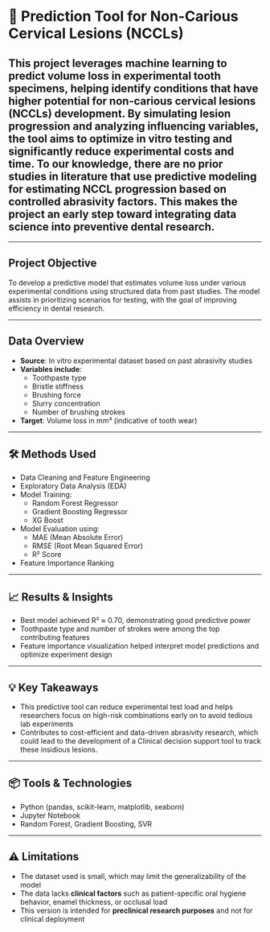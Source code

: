 
# 🦷 Prediction Tool for Non-Carious Cervical Lesions (NCCLs)

## This project leverages machine learning to predict **volume loss in experimental tooth specimens**, helping identify conditions that have higher potential for non-carious cervical lesions (NCCLs) development. By simulating lesion progression and analyzing influencing variables, the tool aims to **optimize in vitro testing** and significantly reduce experimental costs and time. To our knowledge, there are no prior studies in literature that use predictive modeling for estimating NCCL progression based on controlled abrasivity factors. This makes the project an early step toward integrating data science into preventive dental research.
---

## Project Objective

To develop a predictive model that estimates volume loss under various experimental conditions using structured data from past studies. The model assists in prioritizing  scenarios for testing, with the goal of improving efficiency in dental research.

---

## Data Overview

- **Source**: In vitro experimental dataset based on past abrasivity studies
- **Variables include**:
  - Toothpaste type
  - Bristle stiffness
  - Brushing force
  - Slurry concentration
  - Number of brushing strokes
- **Target**: Volume loss in mm³ (indicative of tooth wear)
---

## 🛠 Methods Used

- Data Cleaning and Feature Engineering
- Exploratory Data Analysis (EDA)
- Model Training:
  - Random Forest Regressor
  - Gradient Boosting Regressor
  - XG Boost
- Model Evaluation using:
  - MAE (Mean Absolute Error)
  - RMSE (Root Mean Squared Error)
  - R² Score
- Feature Importance Ranking

---

## 📈 Results & Insights

- Best model achieved R² ≈ 0.70, demonstrating good predictive power
- Toothpaste type and number of strokes were among the top contributing features
- Feature importance visualization helped interpret model predictions and optimize experiment design

---

## 💡 Key Takeaways

- This predictive tool can reduce experimental test load and helps researchers focus on high-risk combinations early on to avoid tedious lab experiments
- Contributes to cost-efficient and data-driven abrasivity research, which could lead to the development of a Clinical decision support tool to track these insidious lesions.

---

## 📦 Tools & Technologies

- Python (pandas, scikit-learn, matplotlib, seaborn)
- Jupyter Notebook
- Random Forest, Gradient Boosting, SVR

---
## ⚠️ Limitations

- The dataset used is small, which may limit the generalizability of the model
- The data lacks **clinical factors** such as patient-specific oral hygiene behavior, enamel thickness, or occlusal load
- This version is intended for **preclinical research purposes** and not for clinical deployment

